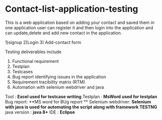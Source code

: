 # Contact-list-application-testing
This is a web application based on adding your contact and saved them in one application user can register it and then login into the
application and can update,delete and add new contact in the application.

1)signup
2)Login
3) Add-contact form

Testing deliverables include
1) Functional requirement
2) Testplan
3) Testcases
4) Bug report identifying issues in the application
5) Requirement tracibility matrix (RTM)
6) Automation with selenium webdriver and java


Tool : **Excel used for testcase writing**
Testplan : **MsWord used for testplan**
Bug report: **MS word for BUg report **
Selenium webdriver:  **Selenium with java is used for automating the script along with framework TESTNG**
java version : **java 8+**
IDE :   **Eclipse**


